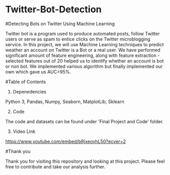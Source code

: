 # Twitter-Bot-Detection
#Detecting Bots on Twitter Using Machine Learning

Twitter bot is a program used to produce automated posts, follow Twitter users or serve as spam to entice clicks on the Twitter microblogging service. In this project, we will use Machine Learning techniques to predict weather an account on Twitter is a Bot or a real user. We have performed significant amount of feature engineering, along with feature extraction - selected features out of 20 helped us to identify whether an account is bot or non bot. We implemented various algorithm but finally implemented our own which gave us AUC>95%.

#Table of Contents
1. Depenedencies

Python 3, Pandas, Numpy, Seaborn, MatplotLib, Sklearn

2. Code

The code and datasets can be found under 'Final Project and Code' folder.

3. Video Link

https://www.youtube.com/embed/bRjxeovhL50?ecver=2

#Thank you

Thank you for visiting this repository and looking at this project. Please feel free to contribute and take our analysis further.
